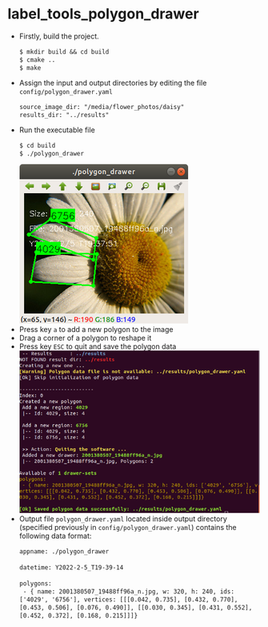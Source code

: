 # label_tools_polygon_drawer
- Firstly, build the project.
  ```
  $ mkdir build && cd build
  $ cmake ..
  $ make
  ```
- Assign the input and output directories by editing the file `config/polygon_drawer.yaml`
  ```
  source_image_dir: "/media/flower_photos/daisy"
  results_dir: "../results"
  ```
- Run the executable file
  ```
  $ cd build
  $ ./polygon_drawer
  ```
  ![snapshot_1](temp/snapshot_1.png)
- Press key `a` to add a new polygon to the image
- Drag a corner of a polygon to reshape it
- Press key `ESC` to quit and save the polygon data
  ![snapshot_2](temp/snapshot_2.png)
- Output file `polygon_drawer.yaml` located inside output directory (specified previously in `config/polygon_drawer.yaml`) contains the following data format:
  ```
  appname: ./polygon_drawer

  datetime: Y2022-2-5_T19-39-14

  polygons:
   - { name: 2001380507_19488ff96a_n.jpg, w: 320, h: 240, ids: ['4029', '6756'], vertices: [[[0.042, 0.735], [0.432, 0.770], [0.453, 0.506], [0.076, 0.490]], [[0.030, 0.345], [0.431, 0.552], [0.452, 0.372], [0.168, 0.215]]]}
  ```
